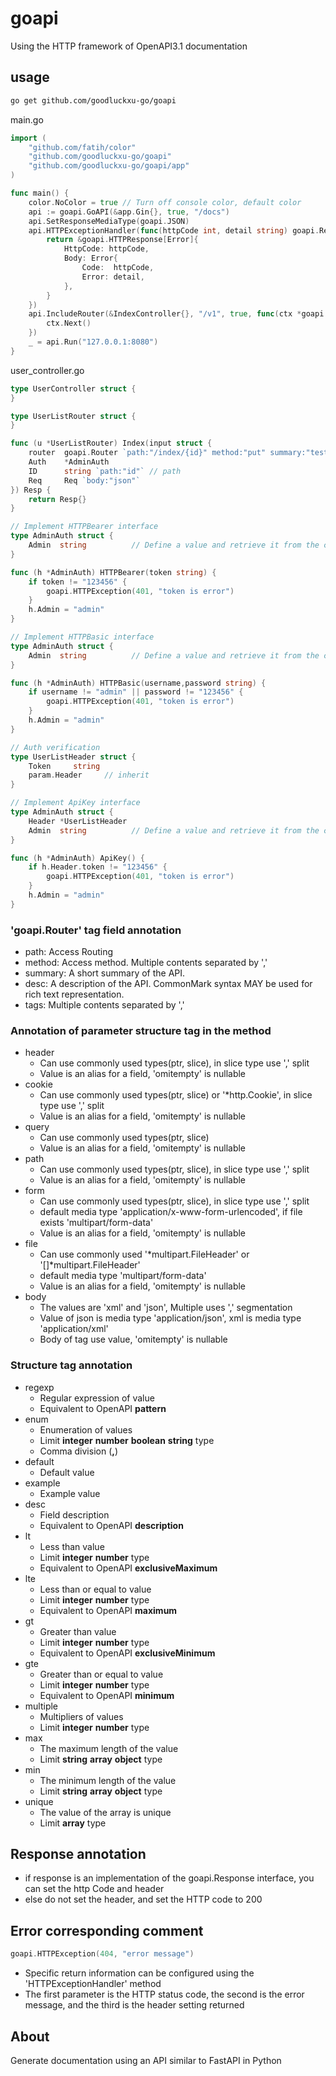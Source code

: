 # goapi
Using the HTTP framework of OpenAPI3.1 documentation

## usage
~~~bash
go get github.com/goodluckxu-go/goapi
~~~
main.go
~~~go
import (
	"github.com/fatih/color"
	"github.com/goodluckxu-go/goapi"
	"github.com/goodluckxu-go/goapi/app"
)

func main() {
	color.NoColor = true // Turn off console color, default color
	api := goapi.GoAPI(&app.Gin{}, true, "/docs")
	api.SetResponseMediaType(goapi.JSON)
	api.HTTPExceptionHandler(func(httpCode int, detail string) goapi.Response {
		return &goapi.HTTPResponse[Error]{
			HttpCode: httpCode, 
			Body: Error{
				Code:  httpCode, 
				Error: detail,
			},
		}
	})
	api.IncludeRouter(&IndexController{}, "/v1", true, func(ctx *goapi.Context) {
		ctx.Next()
	})
	_ = api.Run("127.0.0.1:8080")
}
~~~
user_controller.go
~~~go
type UserController struct {
}

type UserListRouter struct {
}

func (u *UserListRouter) Index(input struct {
	router  goapi.Router `path:"/index/{id}" method:"put" summary:"test api" desc:"test api" tags:"admin"`
	Auth    *AdminAuth
	ID      string `path:"id"` // path 
	Req     Req `body:"json"`
}) Resp {
	return Resp{}
}

// Implement HTTPBearer interface
type AdminAuth struct {
	Admin  string          // Define a value and retrieve it from the controller
}

func (h *AdminAuth) HTTPBearer(token string) {
	if token != "123456" {
		goapi.HTTPException(401, "token is error")   
	}
	h.Admin = "admin"
}

// Implement HTTPBasic interface
type AdminAuth struct {
	Admin  string          // Define a value and retrieve it from the controller
}

func (h *AdminAuth) HTTPBasic(username,password string) {
	if username != "admin" || password != "123456" {
		goapi.HTTPException(401, "token is error")
	} 
	h.Admin = "admin"
}

// Auth verification
type UserListHeader struct { 
	Token     string
	param.Header     // inherit
}

// Implement ApiKey interface
type AdminAuth struct {
	Header *UserListHeader
	Admin  string          // Define a value and retrieve it from the controller
}

func (h *AdminAuth) ApiKey() {
	if h.Header.token != "123456" {
		goapi.HTTPException(401, "token is error")
	}
	h.Admin = "admin"
}
~~~
### 'goapi.Router' tag field annotation
- path: Access Routing
- method: Access method. Multiple contents separated by ','
- summary: A short summary of the API.
- desc: A description of the API. CommonMark syntax MAY be used for rich text representation.
- tags: Multiple contents separated by ','
### Annotation of parameter structure tag in the method
- header
  - Can use commonly used types(ptr, slice), in slice type use ',' split
  - Value is an alias for a field, 'omitempty' is nullable
- cookie
  - Can use commonly used types(ptr, slice) or '*http.Cookie', in slice type use ',' split
  - Value is an alias for a field, 'omitempty' is nullable
- query
  - Can use commonly used types(ptr, slice)
  - Value is an alias for a field, 'omitempty' is nullable
- path
  - Can use commonly used types(ptr, slice), in slice type use ',' split
  - Value is an alias for a field, 'omitempty' is nullable
- form
  - Can use commonly used types(ptr, slice), in slice type use ',' split
  - default media type 'application/x-www-form-urlencoded', if file exists 'multipart/form-data'
  - Value is an alias for a field, 'omitempty' is nullable
- file
  - Can use commonly used '*multipart.FileHeader' or '[]*multipart.FileHeader'
  - default media type 'multipart/form-data'
  - Value is an alias for a field, 'omitempty' is nullable
- body
  - The values are 'xml' and 'json', Multiple uses ',' segmentation
  - Value of json is media type 'application/json', xml is media type 'application/xml'
  - Body of tag use value, 'omitempty' is nullable
### Structure tag annotation
- regexp
    - Regular expression of value
    - Equivalent to OpenAPI **pattern**
- enum
    - Enumeration of values
    - Limit **integer** **number** **boolean** **string** type
    - Comma division (**,**)
- default
    - Default value
- example
    - Example value
- desc
    - Field description
    - Equivalent to OpenAPI **description**
- lt
    - Less than value
    - Limit **integer** **number** type
    - Equivalent to OpenAPI **exclusiveMaximum**
- lte
    - Less than or equal to value
    - Limit **integer** **number** type
    - Equivalent to OpenAPI **maximum**
- gt
    - Greater than value
    - Limit **integer** **number** type
    - Equivalent to OpenAPI **exclusiveMinimum**
- gte
    - Greater than or equal to value
    - Limit **integer** **number** type
    - Equivalent to OpenAPI **minimum**
- multiple
    - Multipliers of values
    - Limit **integer** **number** type
- max
    - The maximum length of the value
    - Limit **string** **array** **object** type
- min
    - The minimum length of the value
    - Limit **string** **array** **object** type
- unique
    - The value of the array is unique
    - Limit **array** type
## Response annotation
- if response is an implementation of the goapi.Response interface, you can set the http Code and header
- else do not set the header, and set the HTTP code to 200
## Error corresponding comment
~~~go
goapi.HTTPException(404, "error message")
~~~
- Specific return information can be configured using the 'HTTPExceptionHandler' method
- The first parameter is the HTTP status code, the second is the error message, and the third is the header setting returned
## About
Generate documentation using an API similar to FastAPI in Python